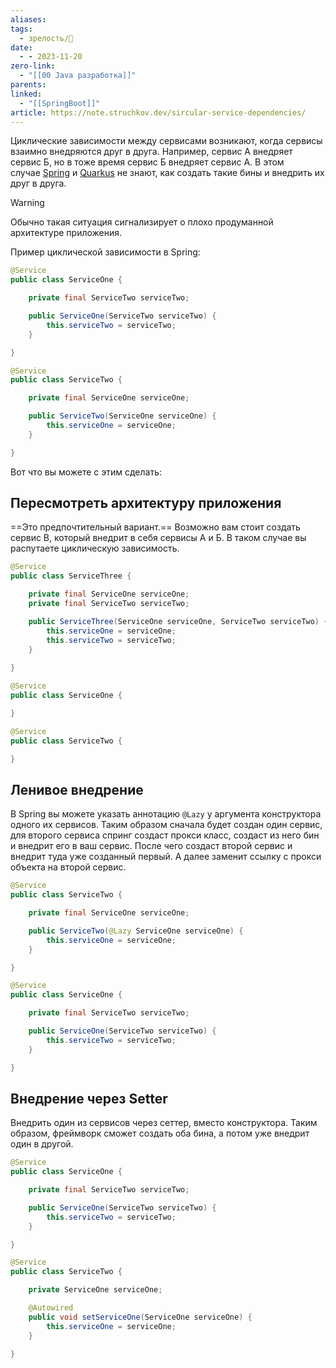 ```yaml
---
aliases: 
tags:
  - зрелость/🌱
date:
  - - 2023-11-20
zero-link:
  - "[[00 Java разработка]]"
parents: 
linked:
  - "[[SpringBoot]]"
article: https://note.struchkov.dev/sircular-service-dependencies/
---
```

Циклические зависимости между сервисами возникают, когда сервисы взаимно внедряются друг в друга. Например, сервис А внедряет сервис Б, но в тоже время сервис Б внедряет сервис А. В этом случае [Spring](https://note.struchkov.dev/tag/spring/) и [Quarkus](https://note.struchkov.dev/tag/quarkus/) не знают, как создать такие бины и внедрить их друг в друга.

> [!WARNING]
> Обычно такая ситуация сигнализирует о плохо продуманной архитектуре приложения. 

Пример циклической зависимости в Spring:

```java
@Service
public class ServiceOne {

    private final ServiceTwo serviceTwo;

    public ServiceOne(ServiceTwo serviceTwo) {
        this.serviceTwo = serviceTwo;
    }

}
```

```java
@Service
public class ServiceTwo {

    private final ServiceOne serviceOne;

    public ServiceTwo(ServiceOne serviceOne) {
        this.serviceOne = serviceOne;
    }

}
```

Вот что вы можете с этим сделать:
## Пересмотреть архитектуру приложения
==Это предпочтительный вариант.== Возможно вам стоит создать сервис В, который внедрит в себя сервисы А и Б. В таком случае вы распутаете циклическую зависимость.

```java
@Service
public class ServiceThree {

    private final ServiceOne serviceOne;
    private final ServiceTwo serviceTwo;

    public ServiceThree(ServiceOne serviceOne, ServiceTwo serviceTwo) {
        this.serviceOne = serviceOne;
        this.serviceTwo = serviceTwo;
    }
    
}
```

```java
@Service
public class ServiceOne {

}
```

```java
@Service
public class ServiceTwo {

}
```
## Ленивое внедрение
В Spring вы можете указать аннотацию `@Lazy` у аргумента конструктора одного их сервисов. Таким образом сначала будет создан один сервис, для второго сервиса спринг создаст прокси класс, создаст из него бин и внедрит его в ваш сервис. После чего создаст второй сервис и внедрит туда уже созданный первый. А далее заменит ссылку с прокси объекта на второй сервис.

```java
@Service
public class ServiceTwo {

    private final ServiceOne serviceOne;

    public ServiceTwo(@Lazy ServiceOne serviceOne) {
        this.serviceOne = serviceOne;
    }

}
```

```java
@Service
public class ServiceOne {

    private final ServiceTwo serviceTwo;

    public ServiceOne(ServiceTwo serviceTwo) {
        this.serviceTwo = serviceTwo;
    }

}
```
## Внедрение через Setter
Внедрить один из сервисов через сеттер, вместо конструктора. Таким образом, фреймворк сможет создать оба бина, а потом уже внедрит один в другой.

```java
@Service
public class ServiceOne {

    private final ServiceTwo serviceTwo;

    public ServiceOne(ServiceTwo serviceTwo) {
        this.serviceTwo = serviceTwo;
    }

}
```

```java
@Service
public class ServiceTwo {

    private ServiceOne serviceOne;

    @Autowired
    public void setServiceOne(ServiceOne serviceOne) {
        this.serviceOne = serviceOne;
    }

}
```